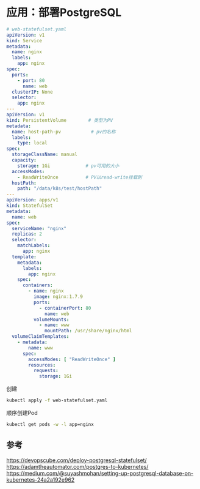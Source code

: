 # 应用：部署PostgreSQL

```yaml
# web-statefulset.yaml
apiVersion: v1
kind: Service
metadata:
  name: nginx
  labels:
    app: nginx
spec:
  ports:
    - port: 80
      name: web
  clusterIP: None
  selector:
    app: nginx
---
apiVersion: v1
kind: PersistentVolume        # 类型为PV
metadata:
  name: host-path-pv           # pv的名称
  labels:
    type: local
spec:
  storageClassName: manual
  capacity:
    storage: 1Gi             # pv可用的大小
  accessModes:
    - ReadWriteOnce          # PV以read-write挂载到
  hostPath:
    path: "/data/k8s/test/hostPath"
---
apiVersion: apps/v1
kind: StatefulSet
metadata:
  name: web
spec:
  serviceName: "nginx"
  replicas: 2
  selector:
    matchLabels:
      app: nginx
  template:
    metadata:
      labels:
        app: nginx
    spec:
      containers:
        - name: nginx
          image: nginx:1.7.9
          ports:
            - containerPort: 80
              name: web
          volumeMounts:
            - name: www
              mountPath: /usr/share/nginx/html
  volumeClaimTemplates:
    - metadata:
        name: www
      spec:
        accessModes: [ "ReadWriteOnce" ]
        resources:
          requests:
            storage: 1Gi
```

创建

```bash
kubectl apply -f web-statefulset.yaml
```

顺序创建Pod

```bash
kubectl get pods -w -l app=nginx
```







## 参考

https://devopscube.com/deploy-postgresql-statefulset/
https://adamtheautomator.com/postgres-to-kubernetes/
https://medium.com/@suyashmohan/setting-up-postgresql-database-on-kubernetes-24a2a192e962